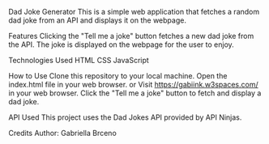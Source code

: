 Dad Joke Generator
This is a simple web application that fetches a random dad joke from an API and displays it on the webpage.

Features
Clicking the "Tell me a joke" button fetches a new dad joke from the API.
The joke is displayed on the webpage for the user to enjoy.

Technologies Used
HTML
CSS
JavaScript

How to Use
Clone this repository to your local machine.
Open the index.html file in your web browser.
or
Visit https://gabiink.w3spaces.com/ in your web browser.
Click the "Tell me a joke" button to fetch and display a dad joke.

API Used
This project uses the Dad Jokes API provided by API Ninjas.

Credits
Author: Gabriella Brceno
